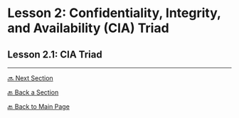 # Lesson 2: Confidentiality, Integrity, and Availability (CIA) Triad

## Lesson 2.1: CIA Triad

---

[🔜 Next Section](./S2-LESSON2.md)

[🔙 Back a Section](./S2-LESSON1.md)

[🔙 Back to Main Page](../../README.md)
